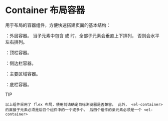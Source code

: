 # Container 布局容器

用于布局的容器组件，方便快速搭建页面的基本结构：

<el-container>：外层容器。 当子元素中包含 <el-header> 或 <el-footer> 时，全部子元素会垂直上下排列， 否则会水平左右排列。

<el-header>：顶栏容器。

<el-aside>：侧边栏容器。

<el-main>：主要区域容器。

<el-footer>：底栏容器。

TIP
``` 
以上组件采用了 flex 布局，使用前请确定目标浏览器是否兼容。 此外， <el-container>的直接子元素必须是后四个组件中的一个或多个。 后四个组件的亲元素必须是一个 <el-container>
```
